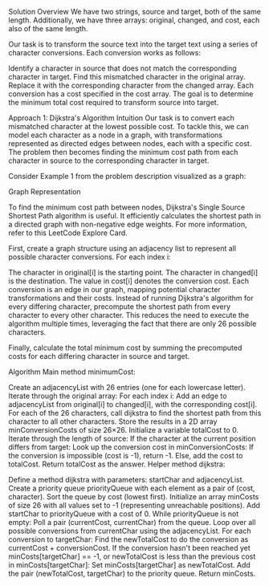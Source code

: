 Solution
Overview
We have two strings, source and target, both of the same length. Additionally, we have three arrays: original, changed, and cost, each also of the same length.

Our task is to transform the source text into the target text using a series of character conversions. Each conversion works as follows:

Identify a character in source that does not match the corresponding character in target.
Find this mismatched character in the original array.
Replace it with the corresponding character from the changed array.
Each conversion has a cost specified in the cost array.
The goal is to determine the minimum total cost required to transform source into target.

Approach 1: Dijkstra's Algorithm
Intuition
Our task is to convert each mismatched character at the lowest possible cost. To tackle this, we can model each character as a node in a graph, with transformations represented as directed edges between nodes, each with a specific cost. The problem then becomes finding the minimum cost path from each character in source to the corresponding character in target.

Consider Example 1 from the problem description visualized as a graph:

Graph Representation

To find the minimum cost path between nodes, Dijkstra's Single Source Shortest Path algorithm is useful. It efficiently calculates the shortest path in a directed graph with non-negative edge weights. For more information, refer to this LeetCode Explore Card.

First, create a graph structure using an adjacency list to represent all possible character conversions. For each index i:

The character in original[i] is the starting point.
The character in changed[i] is the destination.
The value in cost[i] denotes the conversion cost.
Each conversion is an edge in our graph, mapping potential character transformations and their costs. Instead of running Dijkstra's algorithm for every differing character, precompute the shortest path from every character to every other character. This reduces the need to execute the algorithm multiple times, leveraging the fact that there are only 26 possible characters.

Finally, calculate the total minimum cost by summing the precomputed costs for each differing character in source and target.

Algorithm
Main method minimumCost:

Create an adjacencyList with 26 entries (one for each lowercase letter).
Iterate through the original array: For each index i:
Add an edge to adjacencyList from original[i] to changed[i], with the corresponding cost[i].
For each of the 26 characters, call dijkstra to find the shortest path from this character to all other characters.
Store the results in a 2D array minConversionCosts of size 26×26.
Initialize a variable totalCost to 0.
Iterate through the length of source:
If the character at the current position differs from target:
Look up the conversion cost in minConversionCosts:
If the conversion is impossible (cost is -1), return -1.
Else, add the cost to totalCost.
Return totalCost as the answer.
Helper method dijkstra:

Define a method dijkstra with parameters: startChar and adjacencyList.
Create a priority queue priorityQueue with each element as a pair of (cost, character). Sort the queue by cost (lowest first).
Initialize an array minCosts of size 26 with all values set to -1 (representing unreachable positions).
Add startChar to priorityQueue with a cost of 0.
While priorityQueue is not empty:
Poll a pair (currentCost, currentChar) from the queue.
Loop over all possible conversions from currentChar using the adjacencyList. For each conversion to targetChar:
Find the newTotalCost to do the conversion as currentCost + conversionCost.
If the conversion hasn't been reached yet minCosts[targetChar] == -1, or newTotalCost is less than the previous cost in minCosts[targetChar]:
Set minCosts[targetChar] as newTotalCost.
Add the pair (newTotalCost, targetChar) to the priority queue.
Return minCosts.